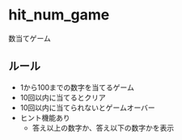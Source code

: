 # hit_num_game
数当てゲーム

## ルール
- 1から100までの数字を当てるゲーム
- 10回以内に当てるとクリア
- 10回以内に当てられないとゲームオーバー
- ヒント機能あり
    - 答え以上の数字か、答え以下の数字かを表示
